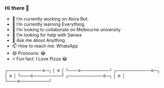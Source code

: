 ### Hi there 👋

<!--
**xRASHMITH/xRASHMITH** is a ✨ _special_ ✨ repository because its `README.md` (this file) appears on your GitHub profile.
Here are some ideas to get you started:
-->

- 🔭 I’m currently working on Alora Bot.
- 🌱 I’m currently learning Everything.
- 👯 I’m looking to collaborate on Melbourne university
- 🤔 I’m looking for help with Sanwa
- 💬 Ask me about Anything .
- 📫 How to reach me: WhatsApp
- 😄 Pronouns: 😂
- ⚡ Fun fact: I Love Pizza 😂


╭───────────✮─╮
│        ✮      │
╰───✮─────────╯
╭───────────✮─╮
│        ✮      │
╰───✮─────────╯
╭───────────✮─╮
│        ✮      │
╰───✮─────────╯

